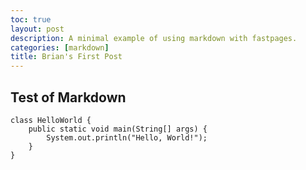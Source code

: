 ```yaml
---
toc: true
layout: post
description: A minimal example of using markdown with fastpages.
categories: [markdown]
title: Brian's First Post
---
```


## Test of Markdown

```
class HelloWorld {
    public static void main(String[] args) {
        System.out.println("Hello, World!"); 
    }
}
```
